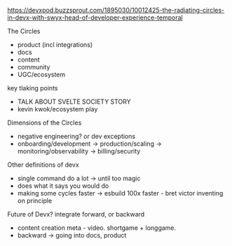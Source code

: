 https://devxpod.buzzsprout.com/1895030/10012425-the-radiating-circles-in-devx-with-swyx-head-of-developer-experience-temporal


The Circles
- product (incl integrations)
- docs
- content
- community
- UGC/ecosystem

key tlaking points
- TALK ABOUT SVELTE SOCIETY STORY
- kevin kwok/ecosystem play

Dimensions of the Circles
- negative engineering? or dev exceptions
- onboarding/development -> production/scaling -> monitoring/observability -> billing/security

Other definitions of devx
- single command do a lot -> until too magic
- does what it says you would do
- making some cycles faster -> esbuild 100x faster - bret victor inventing on principle

Future of Devx? integrate forward, or backward
- content creation meta - video. shortgame + longgame.
- backward -> going into docs, product